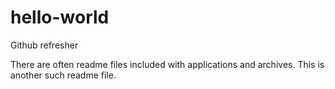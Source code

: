 # hello-world

Github refresher

There are often readme files included with applications and archives. This is another such readme file.
